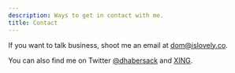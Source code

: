 ```yaml
---
description: Ways to get in contact with me.
title: Contact
---
```


If you want to talk business, shoot me an email at <dom@islovely.co>.

You can also find me on Twitter
[@dhabersack](http://twitter.com/dhabersack "dhabersack on Twitter") and
[XING](http://xing.com/profile/Dominik_Habersack "Dominik Habersack on XING").
